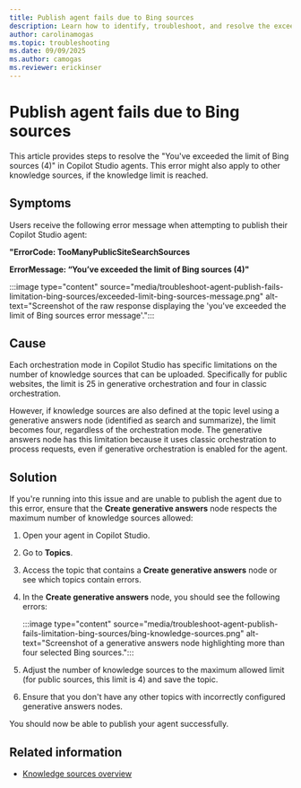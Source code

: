 ```yaml
---
title: Publish agent fails due to Bing sources
description: Learn how to identify, troubleshoot, and resolve the exceeded limit of Bing sources error message in Microsoft Copilot Studio.
author: carolinamogas
ms.topic: troubleshooting
ms.date: 09/09/2025
ms.author: camogas
ms.reviewer: erickinser
---
```


# Publish agent fails due to Bing sources

This article provides steps to resolve the "You've exceeded the limit of Bing sources (4)" in Copilot Studio agents. This error might also apply to other knowledge sources, if the knowledge limit is reached. 

## Symptoms

Users receive the following error message when attempting to publish their Copilot Studio agent:

**"ErrorCode: TooManyPublicSiteSearchSources**

**ErrorMessage: “You’ve exceeded the limit of Bing sources (4)"**

:::image type="content" source="media/troubleshoot-agent-publish-fails-limitation-bing-sources/exceeded-limit-bing-sources-message.png" alt-text="Screenshot of the raw response displaying the 'you've exceeded the limit of Bing sources error message'.":::

## Cause

Each orchestration mode in Copilot Studio has specific limitations on the number of knowledge sources that can be uploaded. Specifically for public websites, the limit is 25 in generative orchestration and four in classic orchestration.

However, if knowledge sources are also defined at the topic level using a generative answers node (identified as search and summarize), the limit becomes four, regardless of the orchestration mode. The generative answers node has this limitation because it uses classic orchestration to process requests, even if generative orchestration is enabled for the agent.

## Solution

If you're running into this issue and are unable to publish the agent due to this error, ensure that the **Create generative answers** node respects the maximum number of knowledge sources allowed: 

1. Open your agent in Copilot Studio.

1. Go to **Topics**.

1. Access the topic that contains a **Create generative answers** node or see which topics contain errors.

1. In the **Create generative answers** node, you should see the following errors:

   :::image type="content" source="media/troubleshoot-agent-publish-fails-limitation-bing-sources/bing-knowledge-sources.png" alt-text="Screenshot of a generative answers node highlighting more than four selected Bing sources.":::

1. Adjust the number of knowledge sources to the maximum allowed limit (for public sources, this limit is 4) and save the topic.

1. Ensure that you don't have any other topics with incorrectly configured generative answers nodes.

You should now be able to publish your agent successfully.

## Related information

- [Knowledge sources overview](knowledge-copilot-studio.md#supported-knowledge-sources)
